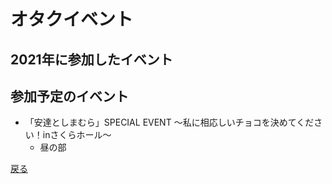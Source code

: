 # オタクイベント

## 2021年に参加したイベント

## 参加予定のイベント
* 「安達としまむら」SPECIAL EVENT 〜私に相応しいチョコを決めてください！inさくらホール〜
    * 昼の部

[戻る](../event.md)